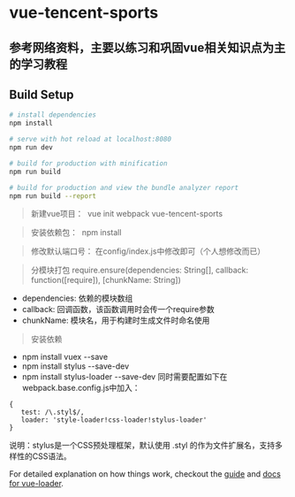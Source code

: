 # vue-tencent-sports
## 参考网络资料，主要以练习和巩固vue相关知识点为主的学习教程
## Build Setup

``` bash
# install dependencies
npm install

# serve with hot reload at localhost:8080
npm run dev

# build for production with minification
npm run build

# build for production and view the bundle analyzer report
npm run build --report
```

>新建vue项目：
  vue init webpack vue-tencent-sports 
  
>安装依赖包：
  npm install
 
>修改默认端口号：
  在config/index.js中修改即可（个人想修改而已）
 
> 分模块打包
  require.ensure(dependencies: String[], callback: function([require]), [chunkName: String])
  * dependencies: 依赖的模块数组
  * callback: 回调函数，该函数调用时会传一个require参数
  * chunkName: 模块名，用于构建时生成文件时命名使用
    
> 安装依赖
   * npm install vuex --save
   * npm install stylus --save-dev
   * npm install stylus-loader --save-dev
   同时需要配置如下在webpack.base.config.js中加入：
   ``` 
   {
      test: /\.styl$/,
      loader: 'style-loader!css-loader!stylus-loader'
   }
   ```
   说明：stylus是一个CSS预处理框架，默认使用 .styl 的作为文件扩展名，支持多样性的CSS语法。
   


For detailed explanation on how things work, checkout the [guide](http://vuejs-templates.github.io/webpack/) and [docs for vue-loader](http://vuejs.github.io/vue-loader).
